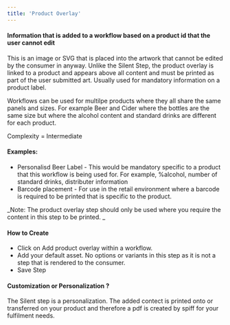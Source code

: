 ```yaml
---
title: 'Product Overlay'
---
```


#### Information that is added to a workflow based on a product id that the user cannot edit 
This is an image or SVG that is placed into the artwork that cannot be edited by the consumer in anyway. Unlike the Silent Step, the product overlay is linked to a product and appears above all content and must be printed as part of the user submitted art. Usually used for mandatory information on a product label. 

Workflows can be used for multilpe products where they all share the same panels and sizes. For example Beer and Cider where the bottles are the same size but where the alcohol content and standard drinks are different for each product. 

Complexity = Intermediate 

#### Examples: 
- Personalisd Beer Label  - This would be mandatory specific to a product that this workflow is being used for. For example, %alcohol, number of standard drinks, distributer information
- Barcode placement - For use in the retail environment where a barcode is required to be printed that is specific to the product. 

_Note: The product overlay step should only be used where you require the content in this step to be printed. _

#### How to Create
- Click on Add product overlay within a workflow. 
- Add your default asset. No options or variants in this step as it is not a step that is rendered to the consumer. 
- Save Step

#### Customization or Personalization ?
The Silent step is a personalization. The added contect is printed onto or transferred on your product and therefore a pdf is created by spiff for your fulfilment needs.  